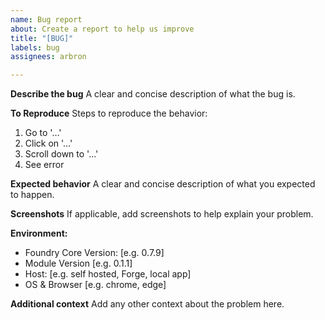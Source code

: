 ```yaml
---
name: Bug report
about: Create a report to help us improve
title: "[BUG]"
labels: bug
assignees: arbron

---
```


**Describe the bug**
A clear and concise description of what the bug is.

**To Reproduce**
Steps to reproduce the behavior:
1. Go to '…'
2. Click on '…'
3. Scroll down to '…'
4. See error

**Expected behavior**
A clear and concise description of what you expected to happen.

**Screenshots**
If applicable, add screenshots to help explain your problem.

**Environment:**
 - Foundry Core Version: [e.g. 0.7.9]
 - Module Version [e.g. 0.1.1]
 - Host: [e.g. self hosted, Forge, local app]
 - OS & Browser [e.g. chrome, edge]

**Additional context**
Add any other context about the problem here.
